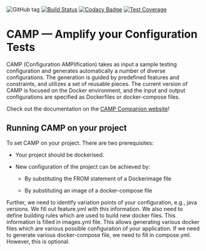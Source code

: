 ![GitHub tag](https://img.shields.io/github/tag/STAMP-project/camp.svg)
[![Build Status](https://travis-ci.org/STAMP-project/camp.svg?branch=master)](https://travis-ci.org/STAMP-project/camp)
[![Codacy Badge](https://api.codacy.com/project/badge/Grade/55f92b842a36479a8b3c9c629a3a0707)](https://www.codacy.com/app/fchauvel/camp?utm_source=github.com&amp;utm_medium=referral&amp;utm_content=STAMP-project/camp&amp;utm_campaign=Badge_Grade)
[![Test Coverage](https://img.shields.io/codecov/c/github/STAMP-project/camp.svg)](https://codecov.io/gh/STAMP-project/camp)

# CAMP &mdash; Amplify your Configuration Tests

CAMP (Configuration AMPlification) takes as input a sample testing
configuration and generates automatically a number of diverse
configurations. The generation is guided by predefined features and
constraints, and utilizes a set of reusable pieces. The current
version of CAMP is focused on the Docker environment, and the input
and output configurations are specified as Dockerfiles or
docker-compose files.

Check out the documentation on the [CAMP Companion website](https://stamp-project.github.io/camp)!

## Running CAMP on your project
To set CAMP on your project. There are two prerequisites:

*  Your project should be dockerised.

*  New configuration of the project can be achieved by:

   *  By substituting the FROM statement of a Dockerimage file

   *  By substituting an image of a docker-compose file

Further, we need to identify variation points of your configuration,
e.g., java versions. We fill out feature.yml with this information. We
also need to define building rules which are used to build new docker
files. This information is filled in images.yml file. This allows
generating various docker files which are various possible
configuration of your application. If we need to generate various
docker-compose file, we need to fill in compose.yml. However, this is
optional.

